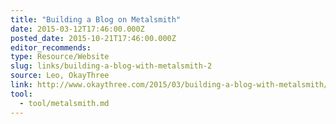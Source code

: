 ```yaml
---
title: "Building a Blog on Metalsmith"
date: 2015-03-12T17:46:00.000Z
posted_date: 2015-10-21T17:46:00.000Z
editor_recommends:
type: Resource/Website
slug: links/building-a-blog-with-metalsmith-2
source: Leo, OkayThree
link: http://www.okaythree.com/2015/03/building-a-blog-with-metalsmith/
tool:
  - tool/metalsmith.md
---
```





